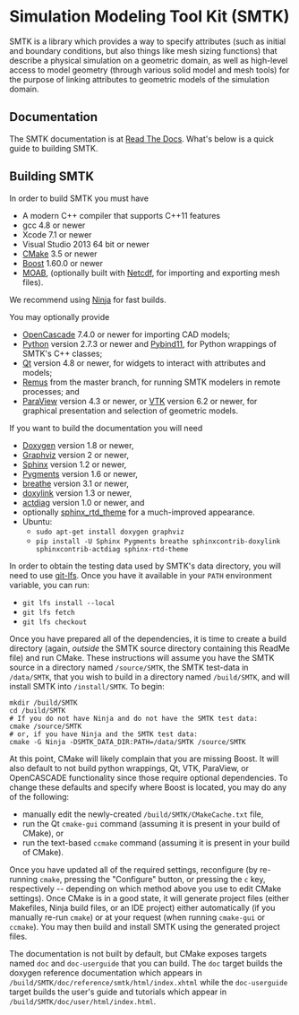 # Simulation Modeling Tool Kit (SMTK)

SMTK is a library which provides a way to specify attributes
(such as initial and boundary conditions, but also things
like mesh sizing functions) that describe a physical simulation
on a geometric domain, as well as high-level access to model
geometry (through various solid model and mesh tools) for the
purpose of linking attributes to geometric models of the
simulation domain.

## Documentation

The SMTK documentation is at [Read The Docs](http://smtk.readthedocs.org/en/latest/index.html).
What's below is a quick guide to building SMTK.

## Building SMTK

In order to build SMTK you must have

+ A modern C++ compiler  that supports C++11 features
 + gcc 4.8 or newer
 + Xcode 7.1 or newer
 + Visual Studio 2013 64 bit or newer
+ [CMake](http://cmake.org) 3.5 or newer
+ [Boost](http://boost.org) 1.60.0 or newer
+ [MOAB](https://bitbucket.org/fathomteam/moab),
  (optionally built with
  [Netcdf](http://www.unidata.ucar.edu/software/netcdf/),
  for importing and exporting mesh files).


We recommend using [Ninja](http://martine.github.io/ninja/) for fast builds.

You may optionally provide

+ [OpenCascade](http://opencascade.org/) 7.4.0 or newer for importing CAD models;
+ [Python](http://python.org) version 2.7.3 or newer and
  [Pybind11](http://github.com/pybind/pybind11), for Python wrappings of
  SMTK's C++ classes;
+ [Qt](http://qt-project.org) version 4.8 or newer,
  for widgets to interact with attributes and models;
+ [Remus](https://github.com/robertmaynard/Remus) from the master branch,
  for running SMTK modelers in remote processes;
  and
+ [ParaView](http://paraview.org) version 4.3 or newer,
  or [VTK](http://VTK.org) version 6.2 or newer,
  for graphical presentation and selection of geometric models.

If you want to build the documentation you will need

+ [Doxygen](http://doxygen.org/) version 1.8 or newer,
+ [Graphviz](http://graphviz.org/) version 2 or newer,
+ [Sphinx](http://sphinx-doc.org/) version 1.2 or newer,
+ [Pygments](http://pygments.org/) version 1.6 or newer,
+ [breathe](http://breathe.readthedocs.org/en/latest/) version 3.1 or newer,
+ [doxylink](https://pypi.python.org/pypi/sphinxcontrib-doxylink) version 1.3 or newer,
+ [actdiag](https://pypi.python.org/pypi/sphinxcontrib-actdiag) version 1.0 or newer, and
+ optionally [sphinx_rtd_theme](https://pypi.org/project/sphinx-rtd-theme/) for a much-improved appearance.
+ Ubuntu:
  + `sudo apt-get install doxygen graphviz`
  + `pip install -U Sphinx Pygments breathe sphinxcontrib-doxylink sphinxcontrib-actdiag sphinx-rtd-theme`

In order to obtain the testing data used by SMTK's data directory, you will
need to use [git-lfs](https://git-lfs.github.com/). Once you have it available
in your `PATH` environment variable, you can run:

  * `git lfs install --local`
  * `git lfs fetch`
  * `git lfs checkout`

Once you have prepared all of the dependencies, it is time to
create a build directory (again, *outside* the SMTK source directory
containing this ReadMe file) and run CMake.
These instructions will assume you have the SMTK source in a
directory named `/source/SMTK`, the SMTK test-data in `/data/SMTK`,
that you wish to build in a directory named `/build/SMTK`, and will
install SMTK into `/install/SMTK`.
To begin:

    mkdir /build/SMTK
    cd /build/SMTK
    # If you do not have Ninja and do not have the SMTK test data:
    cmake /source/SMTK
    # or, if you have Ninja and the SMTK test data:
    cmake -G Ninja -DSMTK_DATA_DIR:PATH=/data/SMTK /source/SMTK

At this point, CMake will likely complain that you are missing Boost.
It will also default to not build python wrappings, Qt, VTK, ParaView,
or OpenCASCADE functionality since those require optional dependencies.
To change these defaults and specify where Boost is located, you may
do any of the following:

+ manually edit the newly-created `/build/SMTK/CMakeCache.txt` file,
+ run the Qt `cmake-gui` command (assuming it is present in your build of CMake), or
+ run the text-based `ccmake` command (assuming it is present in your build of CMake).

Once you have updated all of the required settings, reconfigure (by re-running
`cmake`, pressing the "Configure" button, or pressing the `c` key, respectively --
depending on which method above you use to edit CMake settings). Once CMake is
in a good state, it will generate project files (either Makefiles, Ninja build
files, or an IDE project) either automatically (if you manually re-run `cmake`)
or at your request (when running `cmake-gui` or `ccmake`).
You may then build and install SMTK using the generated project files.

The documentation is not built by default, but
CMake exposes targets named `doc` and `doc-userguide`
that you can build.
The `doc` target builds the doxygen reference documentation
which appears in `/build/SMTK/doc/reference/smtk/html/index.xhtml`
while the `doc-userguide` target builds the user's guide and
tutorials which appear in `/build/SMTK/doc/user/html/index.html`.
